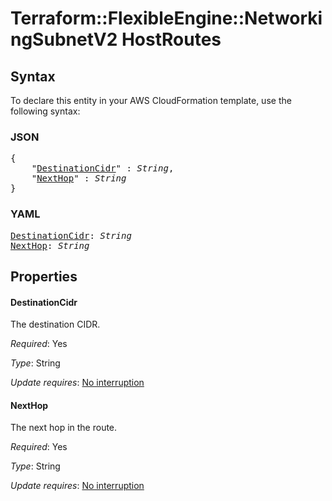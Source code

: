 # Terraform::FlexibleEngine::NetworkingSubnetV2 HostRoutes

## Syntax

To declare this entity in your AWS CloudFormation template, use the following syntax:

### JSON

<pre>
{
    "<a href="#destinationcidr" title="DestinationCidr">DestinationCidr</a>" : <i>String</i>,
    "<a href="#nexthop" title="NextHop">NextHop</a>" : <i>String</i>
}
</pre>

### YAML

<pre>
<a href="#destinationcidr" title="DestinationCidr">DestinationCidr</a>: <i>String</i>
<a href="#nexthop" title="NextHop">NextHop</a>: <i>String</i>
</pre>

## Properties

#### DestinationCidr

The destination CIDR.

_Required_: Yes

_Type_: String

_Update requires_: [No interruption](https://docs.aws.amazon.com/AWSCloudFormation/latest/UserGuide/using-cfn-updating-stacks-update-behaviors.html#update-no-interrupt)

#### NextHop

The next hop in the route.

_Required_: Yes

_Type_: String

_Update requires_: [No interruption](https://docs.aws.amazon.com/AWSCloudFormation/latest/UserGuide/using-cfn-updating-stacks-update-behaviors.html#update-no-interrupt)


